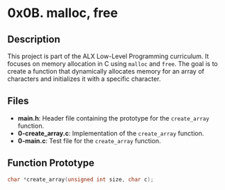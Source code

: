 # 0x0B. malloc, free

## Description

This project is part of the ALX Low-Level Programming curriculum. It focuses on memory allocation in C using `malloc` and `free`. The goal is to create a function that dynamically allocates memory for an array of characters and initializes it with a specific character.

## Files

- **main.h**: Header file containing the prototype for the `create_array` function.
- **0-create_array.c**: Implementation of the `create_array` function.
- **0-main.c**: Test file for the `create_array` function.

## Function Prototype

```c
char *create_array(unsigned int size, char c);

